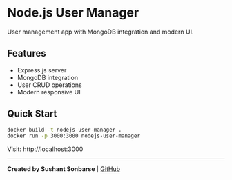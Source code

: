 # Node.js User Manager

User management app with MongoDB integration and modern UI.

## Features
- Express.js server
- MongoDB integration
- User CRUD operations
- Modern responsive UI

## Quick Start
```bash
docker build -t nodejs-user-manager .
docker run -p 3000:3000 nodejs-user-manager
```

Visit: http://localhost:3000

---
**Created by Sushant Sonbarse** | [GitHub](https://github.com/sonbarse17/)